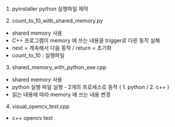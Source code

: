 
1. pyinstaller
python 실행파일 제작  
    
2. count_to_10_with_shared_memory.py  
  - shared memory 사용
  - C++ 프로그램이 memory 에 쓰는 내용을 trigger로 다른 동작 실해
  - next = 계속해서 다음 동작 / return = 초기화
  - count_to_10 : 실행파일
  
3. shared_memory_with_python_exe.cpp
  - shared memory 사용
  - python 실행 파일 실행 - 2개의 프로세스로 동작 ( 1. python / 2. c++ )
  - 읽는 내용에 따라 memory 에 쓰는 내용 변경
  
4. visual_opencv_test.cpp
  - c++ opencv test
